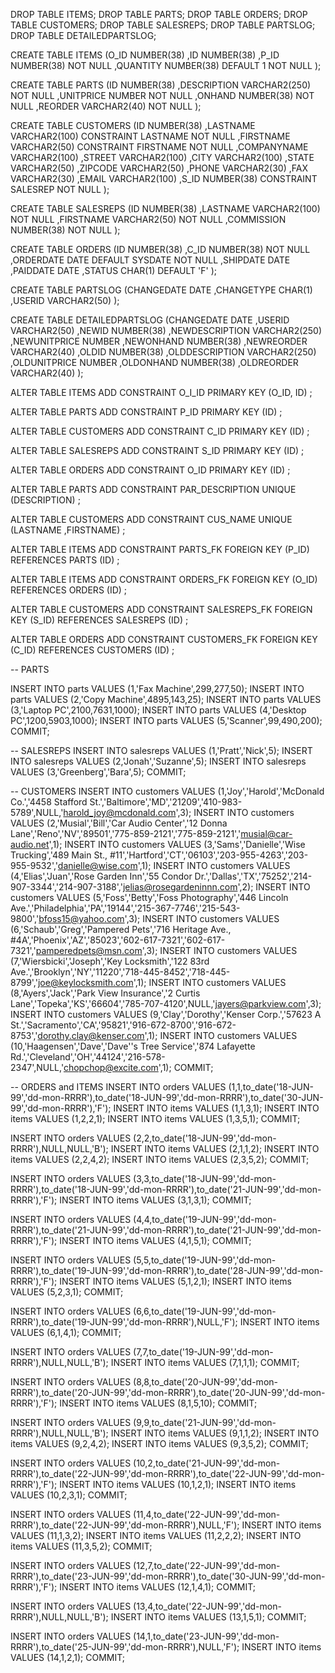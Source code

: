 DROP TABLE ITEMS;
DROP TABLE PARTS;
DROP TABLE ORDERS;
DROP TABLE CUSTOMERS;
DROP TABLE SALESREPS;
DROP TABLE PARTSLOG;
DROP TABLE DETAILEDPARTSLOG;



CREATE TABLE ITEMS
 (O_ID  NUMBER(38)
 ,ID  NUMBER(38)
 ,P_ID  NUMBER(38) NOT NULL
 ,QUANTITY  NUMBER(38) DEFAULT 1 NOT NULL
 );

CREATE TABLE PARTS
 (ID  NUMBER(38)
 ,DESCRIPTION  VARCHAR2(250) NOT NULL
 ,UNITPRICE  NUMBER NOT NULL
 ,ONHAND  NUMBER(38) NOT NULL
 ,REORDER  VARCHAR2(40) NOT NULL
 );

CREATE TABLE CUSTOMERS
 (ID  NUMBER(38)
 ,LASTNAME  VARCHAR2(100) CONSTRAINT LASTNAME NOT NULL
 ,FIRSTNAME  VARCHAR2(50) CONSTRAINT FIRSTNAME NOT NULL
 ,COMPANYNAME  VARCHAR2(100)
 ,STREET  VARCHAR2(100)
 ,CITY  VARCHAR2(100)
 ,STATE  VARCHAR2(50)
 ,ZIPCODE  VARCHAR2(50)
 ,PHONE  VARCHAR2(30)
 ,FAX  VARCHAR2(30)
 ,EMAIL  VARCHAR2(100)
 ,S_ID  NUMBER(38) CONSTRAINT SALESREP NOT NULL
 );

CREATE TABLE SALESREPS
 (ID  NUMBER(38)
 ,LASTNAME  VARCHAR2(100) NOT NULL
 ,FIRSTNAME  VARCHAR2(50) NOT NULL
 ,COMMISSION  NUMBER(38) NOT NULL
 );

CREATE TABLE ORDERS
 (ID  NUMBER(38)
 ,C_ID  NUMBER(38) NOT NULL
 ,ORDERDATE  DATE DEFAULT SYSDATE NOT NULL
 ,SHIPDATE  DATE
 ,PAIDDATE  DATE
 ,STATUS  CHAR(1) DEFAULT 'F'
 );

CREATE TABLE PARTSLOG
 (CHANGEDATE DATE
 ,CHANGETYPE CHAR(1)
 ,USERID VARCHAR2(50)
 );

CREATE TABLE DETAILEDPARTSLOG
 (CHANGEDATE DATE
 ,USERID VARCHAR2(50)
 ,NEWID  NUMBER(38)
 ,NEWDESCRIPTION  VARCHAR2(250) 
 ,NEWUNITPRICE  NUMBER 
 ,NEWONHAND  NUMBER(38) 
 ,NEWREORDER  VARCHAR2(40) 
 ,OLDID  NUMBER(38)
 ,OLDDESCRIPTION  VARCHAR2(250) 
 ,OLDUNITPRICE  NUMBER 
 ,OLDONHAND  NUMBER(38) 
 ,OLDREORDER  VARCHAR2(40) 
 );

ALTER TABLE ITEMS
 ADD CONSTRAINT O_I_ID PRIMARY KEY 
  (O_ID, ID) ;

ALTER TABLE PARTS
 ADD CONSTRAINT P_ID PRIMARY KEY 
  (ID) ;

ALTER TABLE CUSTOMERS
 ADD CONSTRAINT C_ID PRIMARY KEY 
  (ID) ;

ALTER TABLE SALESREPS
 ADD CONSTRAINT S_ID PRIMARY KEY 
  (ID) ;

ALTER TABLE ORDERS
 ADD CONSTRAINT O_ID PRIMARY KEY 
  (ID) ;

ALTER TABLE PARTS
 ADD CONSTRAINT PAR_DESCRIPTION UNIQUE 
  (DESCRIPTION) ;

ALTER TABLE CUSTOMERS
 ADD CONSTRAINT CUS_NAME UNIQUE 
  (LASTNAME
  ,FIRSTNAME) ;
     
ALTER TABLE ITEMS
 ADD CONSTRAINT PARTS_FK
 FOREIGN KEY 
  (P_ID)
 REFERENCES PARTS
  (ID)
;

ALTER TABLE ITEMS
 ADD CONSTRAINT ORDERS_FK
 FOREIGN KEY 
  (O_ID)
 REFERENCES ORDERS
  (ID)
;

ALTER TABLE CUSTOMERS
 ADD CONSTRAINT SALESREPS_FK
 FOREIGN KEY 
  (S_ID)
 REFERENCES SALESREPS
  (ID)
;

ALTER TABLE ORDERS
 ADD CONSTRAINT CUSTOMERS_FK
 FOREIGN KEY 
  (C_ID)
 REFERENCES CUSTOMERS
  (ID)
;

-- PARTS

INSERT INTO parts
 VALUES (1,'Fax Machine',299,277,50);
INSERT INTO parts
 VALUES (2,'Copy Machine',4895,143,25);
INSERT INTO parts
 VALUES (3,'Laptop PC',2100,7631,1000);
INSERT INTO parts
 VALUES (4,'Desktop PC',1200,5903,1000);
INSERT INTO parts
 VALUES (5,'Scanner',99,490,200);
COMMIT;

-- SALESREPS
INSERT INTO salesreps
 VALUES (1,'Pratt','Nick',5);
INSERT INTO salesreps
 VALUES (2,'Jonah','Suzanne',5);
INSERT INTO salesreps
 VALUES (3,'Greenberg','Bara',5);
COMMIT;

-- CUSTOMERS
INSERT INTO customers
 VALUES (1,'Joy','Harold','McDonald Co.','4458 Stafford St.','Baltimore','MD','21209','410-983-5789',NULL,'harold_joy@mcdonald.com',3);
INSERT INTO customers
 VALUES (2,'Musial','Bill','Car Audio Center','12 Donna Lane','Reno','NV','89501','775-859-2121','775-859-2121','musial@car-audio.net',1);
INSERT INTO customers
 VALUES (3,'Sams','Danielle','Wise Trucking','489 Main St., #11','Hartford','CT','06103','203-955-4263','203-955-9532','danielle@wise.com',1);
INSERT INTO customers
 VALUES (4,'Elias','Juan','Rose Garden Inn','55 Condor Dr.','Dallas','TX','75252','214-907-3344','214-907-3188','jelias@rosegardeninnn.com',2);
INSERT INTO customers
 VALUES (5,'Foss','Betty','Foss Photography','446 Lincoln Ave.','Philadelphia','PA','19144','215-367-7746','215-543-9800','bfoss15@yahoo.com',3);
INSERT INTO customers
 VALUES (6,'Schaub','Greg','Pampered Pets','716 Heritage Ave., #4A','Phoenix','AZ','85023','602-617-7321','602-617-7321','pamperedpets@msn.com',3);
INSERT INTO customers
 VALUES (7,'Wiersbicki','Joseph','Key Locksmith','122 83rd Ave.','Brooklyn','NY','11220','718-445-8452','718-445-8799','joe@keylocksmith.com',1);
INSERT INTO customers
 VALUES (8,'Ayers','Jack','Park View Insurance','2 Curtis Lane','Topeka','KS','66604','785-707-4120',NULL,'jayers@parkview.com',3);
INSERT INTO customers
 VALUES (9,'Clay','Dorothy','Kenser Corp.','57623 A St.','Sacramento','CA','95821','916-672-8700','916-672-8753','dorothy.clay@kenser.com',1);
INSERT INTO customers
 VALUES (10,'Haagensen','Dave','Dave''s Tree Service','874 Lafayette Rd.','Cleveland','OH','44124','216-578-2347',NULL,'chopchop@excite.com',1);
COMMIT; 

-- ORDERS and ITEMS
INSERT INTO orders
 VALUES (1,1,to_date('18-JUN-99','dd-mon-RRRR'),to_date('18-JUN-99','dd-mon-RRRR'),to_date('30-JUN-99','dd-mon-RRRR'),'F');
INSERT INTO items
 VALUES (1,1,3,1);
INSERT INTO items
 VALUES (1,2,2,1);
INSERT INTO items
 VALUES (1,3,5,1);
COMMIT;

INSERT INTO orders
 VALUES (2,2,to_date('18-JUN-99','dd-mon-RRRR'),NULL,NULL,'B');
INSERT INTO items
 VALUES (2,1,1,2);
INSERT INTO items
 VALUES (2,2,4,2);
INSERT INTO items
 VALUES (2,3,5,2);
COMMIT;

INSERT INTO orders
 VALUES (3,3,to_date('18-JUN-99','dd-mon-RRRR'),to_date('18-JUN-99','dd-mon-RRRR'),to_date('21-JUN-99','dd-mon-RRRR'),'F');
INSERT INTO items
 VALUES (3,1,3,1);
COMMIT;

INSERT INTO orders
 VALUES (4,4,to_date('19-JUN-99','dd-mon-RRRR'),to_date('21-JUN-99','dd-mon-RRRR'),to_date('21-JUN-99','dd-mon-RRRR'),'F');
INSERT INTO items
 VALUES (4,1,5,1);
COMMIT;

INSERT INTO orders
 VALUES (5,5,to_date('19-JUN-99','dd-mon-RRRR'),to_date('19-JUN-99','dd-mon-RRRR'),to_date('28-JUN-99','dd-mon-RRRR'),'F');
INSERT INTO items
 VALUES (5,1,2,1);
INSERT INTO items
 VALUES (5,2,3,1);
COMMIT;

INSERT INTO orders
 VALUES (6,6,to_date('19-JUN-99','dd-mon-RRRR'),to_date('19-JUN-99','dd-mon-RRRR'),NULL,'F');
INSERT INTO items
 VALUES (6,1,4,1);
COMMIT;

INSERT INTO orders
 VALUES (7,7,to_date('19-JUN-99','dd-mon-RRRR'),NULL,NULL,'B');
INSERT INTO items
 VALUES (7,1,1,1);
COMMIT;

INSERT INTO orders
 VALUES (8,8,to_date('20-JUN-99','dd-mon-RRRR'),to_date('20-JUN-99','dd-mon-RRRR'),to_date('20-JUN-99','dd-mon-RRRR'),'F');
INSERT INTO items
 VALUES (8,1,5,10);
COMMIT;

INSERT INTO orders
 VALUES (9,9,to_date('21-JUN-99','dd-mon-RRRR'),NULL,NULL,'B');
INSERT INTO items
 VALUES (9,1,1,2);
INSERT INTO items
 VALUES (9,2,4,2);
INSERT INTO items
 VALUES (9,3,5,2);
COMMIT;

INSERT INTO orders
 VALUES (10,2,to_date('21-JUN-99','dd-mon-RRRR'),to_date('22-JUN-99','dd-mon-RRRR'),to_date('22-JUN-99','dd-mon-RRRR'),'F');
INSERT INTO items
 VALUES (10,1,2,1);
INSERT INTO items
 VALUES (10,2,3,1);
COMMIT;

INSERT INTO orders
 VALUES (11,4,to_date('22-JUN-99','dd-mon-RRRR'),to_date('22-JUN-99','dd-mon-RRRR'),NULL,'F');
INSERT INTO items
 VALUES (11,1,3,2);
INSERT INTO items
 VALUES (11,2,2,2);
INSERT INTO items
 VALUES (11,3,5,2);
COMMIT;

INSERT INTO orders
 VALUES (12,7,to_date('22-JUN-99','dd-mon-RRRR'),to_date('23-JUN-99','dd-mon-RRRR'),to_date('30-JUN-99','dd-mon-RRRR'),'F');
INSERT INTO items
 VALUES (12,1,4,1);
COMMIT;

INSERT INTO orders
 VALUES (13,4,to_date('22-JUN-99','dd-mon-RRRR'),NULL,NULL,'B');
INSERT INTO items
 VALUES (13,1,5,1);
COMMIT;

INSERT INTO orders
 VALUES (14,1,to_date('23-JUN-99','dd-mon-RRRR'),to_date('25-JUN-99','dd-mon-RRRR'),NULL,'F');
INSERT INTO items
 VALUES (14,1,2,1);
COMMIT;
